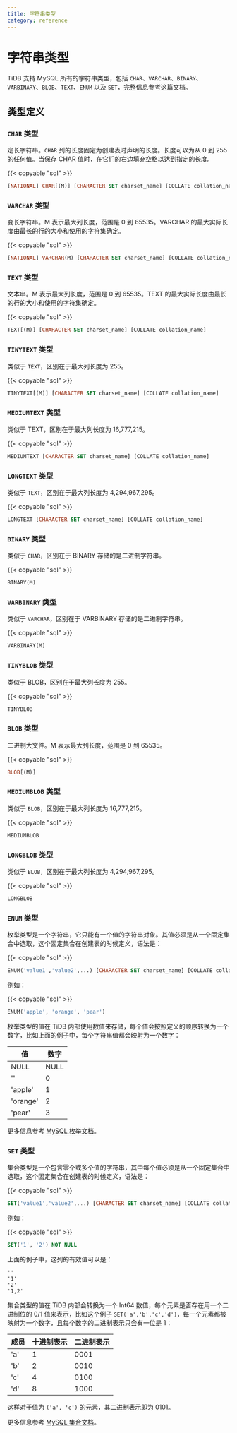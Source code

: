 ```yaml
---
title: 字符串类型
category: reference
---
```


# 字符串类型

TiDB 支持 MySQL 所有的字符串类型，包括 `CHAR`、`VARCHAR`、`BINARY`、`VARBINARY`、`BLOB`、`TEXT`、`ENUM` 以及 `SET`，完整信息参考[这篇](https://dev.mysql.com/doc/refman/5.7/en/string-types.html)文档。

## 类型定义

### `CHAR` 类型

定长字符串。`CHAR` 列的长度固定为创建表时声明的长度。长度可以为从 0 到 255 的任何值。当保存 CHAR 值时，在它们的右边填充空格以达到指定的长度。

{{< copyable "sql" >}}

```sql
[NATIONAL] CHAR[(M)] [CHARACTER SET charset_name] [COLLATE collation_name]
```

### `VARCHAR` 类型

变长字符串。M 表示最大列长度，范围是 0 到 65535。VARCHAR 的最大实际长度由最长的行的大小和使用的字符集确定。

{{< copyable "sql" >}}

```sql
[NATIONAL] VARCHAR(M) [CHARACTER SET charset_name] [COLLATE collation_name]
```

### `TEXT` 类型

文本串。M 表示最大列长度，范围是 0 到 65535。TEXT 的最大实际长度由最长的行的大小和使用的字符集确定。

{{< copyable "sql" >}}

```sql
TEXT[(M)] [CHARACTER SET charset_name] [COLLATE collation_name]
```

### `TINYTEXT` 类型

类似于 `TEXT`，区别在于最大列长度为 255。

{{< copyable "sql" >}}

```sql
TINYTEXT[(M)] [CHARACTER SET charset_name] [COLLATE collation_name]
```

### `MEDIUMTEXT` 类型

类似于 TEXT，区别在于最大列长度为 16,777,215。

{{< copyable "sql" >}}

```sql
MEDIUMTEXT [CHARACTER SET charset_name] [COLLATE collation_name]
```

### `LONGTEXT` 类型

类似于 `TEXT`，区别在于最大列长度为 4,294,967,295。

{{< copyable "sql" >}}

```sql
LONGTEXT [CHARACTER SET charset_name] [COLLATE collation_name]
```

### `BINARY` 类型

类似于 `CHAR`，区别在于 BINARY 存储的是二进制字符串。

{{< copyable "sql" >}}

```sql
BINARY(M)
```

### `VARBINARY` 类型

类似于 `VARCHAR`，区别在于 VARBINARY 存储的是二进制字符串。

{{< copyable "sql" >}}

```sql
VARBINARY(M)
```

### `TINYBLOB` 类型

类似于 BLOB，区别在于最大列长度为 255。

{{< copyable "sql" >}}

```sql
TINYBLOB
```

### `BLOB` 类型

二进制大文件。M 表示最大列长度，范围是 0 到 65535。

{{< copyable "sql" >}}

```sql
BLOB[(M)]
```

### `MEDIUMBLOB` 类型

类似于 `BLOB`，区别在于最大列长度为 16,777,215。

{{< copyable "sql" >}}

```sql
MEDIUMBLOB
```

### `LONGBLOB` 类型

类似于 `BLOB`，区别在于最大列长度为 4,294,967,295。

{{< copyable "sql" >}}

```sql
LONGBLOB
```

### `ENUM` 类型

枚举类型是一个字符串，它只能有一个值的字符串对象。其值必须是从一个固定集合中选取，这个固定集合在创建表的时候定义，语法是：

{{< copyable "sql" >}}

```sql
ENUM('value1','value2',...) [CHARACTER SET charset_name] [COLLATE collation_name]
```

例如：

{{< copyable "sql" >}}

```sql
ENUM('apple', 'orange', 'pear')
```

枚举类型的值在 TiDB 内部使用数值来存储，每个值会按照定义的顺序转换为一个数字，比如上面的例子中，每个字符串值都会映射为一个数字：

| 值        | 数字   |
| -------- | ---- |
| NULL     | NULL |
| ''       | 0    |
| 'apple'  | 1    |
| 'orange' | 2    |
| 'pear'   | 3    |


更多信息参考 [MySQL 枚举文档](https://dev.mysql.com/doc/refman/5.7/en/enum.html)。

### `SET` 类型

集合类型是一个包含零个或多个值的字符串，其中每个值必须是从一个固定集合中选取，这个固定集合在创建表的时候定义，语法是：

{{< copyable "sql" >}}

```sql
SET('value1','value2',...) [CHARACTER SET charset_name] [COLLATE collation_name]
```

例如：

{{< copyable "sql" >}}

```sql
SET('1', '2') NOT NULL
```

上面的例子中，这列的有效值可以是：

    ''
    '1'
    '2'
    '1,2'
    

集合类型的值在 TiDB 内部会转换为一个 Int64 数值，每个元素是否存在用一个二进制位的 0/1 值来表示，比如这个例子 `SET('a','b','c','d')`，每一个元素都被映射为一个数字，且每个数字的二进制表示只会有一位是 1：

| 成员  | 十进制表示 | 二进制表示 |
| --- | ----- | ----- |
| 'a' | 1     | 0001  |
| 'b' | 2     | 0010  |
| 'c' | 4     | 0100  |
| 'd' | 8     | 1000  |


这样对于值为 `('a', 'c')` 的元素，其二进制表示即为 0101。

更多信息参考 [MySQL 集合文档](https://dev.mysql.com/doc/refman/5.7/en/set.html)。